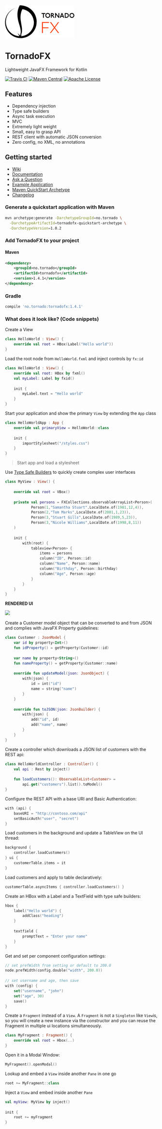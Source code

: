![TornadoFX Logo](graphics/tornado-fx-logo.png?raw=true "TornadoFX")
# TornadoFX

Lightweight JavaFX Framework for Kotlin

[![Travis CI](https://travis-ci.org/edvin/tornadofx.svg)](https://travis-ci.org/edvin/tornadofx)
[![Maven Central](https://maven-badges.herokuapp.com/maven-central/no.tornado/tornadofx/badge.svg)](https://search.maven.org/#search|ga|1|no.tornado.tornadofx)
[![Apache License](https://img.shields.io/badge/license-Apache%20License%202.0-blue.svg)](http://www.apache.org/licenses/LICENSE-2.0)

## Features

- Dependency injection
- Type safe builders
- Async task execution
- MVC
- Extremely light weight
- Small, easy to grasp API
- REST client with automatic JSON conversion
- Zero config, no XML, no annotations

## Getting started

- [Wiki](https://github.com/edvin/tornadofx/wiki)
- [Documentation](https://github.com/edvin/tornadofx/wiki/Documentation) 
- [Ask a Question](http://stackoverflow.com/questions/ask?tags=tornadofx)
- [Example Application](https://github.com/edvin/tornadofx-samples) 
- [Maven QuickStart Archetype](https://github.com/edvin/tornadofx-quickstart-archetype) 
- [Changelog](CHANGELOG.md)

### Generate a quickstart application with Maven

```bash
mvn archetype:generate -DarchetypeGroupId=no.tornado \
  -DarchetypeArtifactId=tornadofx-quickstart-archetype \
  -DarchetypeVersion=1.0.2
```

### Add TornadoFX to your project

#### Maven

```xml
<dependency>
	<groupId>no.tornado</groupId>
	<artifactId>tornadofx</artifactId>
	<version>1.4.1</version>
</dependency>
```

### Gradle

```groovy
compile 'no.tornado:tornadofx:1.4.1'
```

### What does it look like? (Code snippets)

Create a View

```kotlin
class HelloWorld : View() {
	override val root = HBox(Label("Hello world")) 
}
```
    
Load the root node from `HelloWorld.fxml` and inject controls by `fx:id`
  
```kotlin
class HelloWorld : View() {
	override val root: HBox by fxml()
	val myLabel: Label by fxid()
	
	init {
		myLabel.text = "Hello world"
	}
}
```

Start your application and show the primary `View` by extending the `App` class
    
```kotlin
class HelloWorldApp : App {
	override val primaryView = HelloWorld::class

	init {
		importStylesheet("/styles.css")
	}
}
```
> Start app and load a stylesheet

Use [Type Safe Builders](https://github.com/edvin/tornadofx/wiki/Type-Safe-Builders) to quickly create complex user interfaces

```kotlin
class MyView : View() {

    override val root = VBox()

    private val persons = FXCollections.observableArrayList<Person>(
            Person(1,"Samantha Stuart",LocalDate.of(1981,12,4)),
            Person(2,"Tom Marks",LocalDate.of(2001,1,23)),
            Person(3,"Stuart Gills",LocalDate.of(1989,5,23)),
            Person(3,"Nicole Williams",LocalDate.of(1998,8,11))
    )

    init {
        with(root) {
            tableview<Person> {
                items = persons
                column("ID", Person::id)
                column("Name", Person::name)
                column("Birthday", Person::birthday)
                column("Age", Person::age)
            }
        }
    }
}
```

**RENDERED UI**

![](https://i.imgur.com/AGMCP8S.png)

Create a Customer model object that can be converted to and from JSON and complies with JavaFX Property guidelines:
    
```kotlin
class Customer : JsonModel {
    var id by property<Int>()
    fun idProperty() = getProperty(Customer::id)

    var name by property<String>()
    fun nameProperty() = getProperty(Customer::name)

    override fun updateModel(json: JsonObject) {
        with(json) {
            id = int("id")
            name = string("name")
        }
    }

    override fun toJSON(json: JsonBuilder) {
        with(json) {
            add("id", id)
            add("name", name)
        }
    }
}
```
    
Create a controller which downloads a JSON list of customers with the REST api:

```kotlin
class HelloWorldController : Controller() {
	val api : Rest by inject()
	
	fun loadCustomers(): ObservableList<Customer> = 
		api.get("customers").list().toModel() 
}
```
	
Configure the REST API with a base URI and Basic Authentication:
	
```kotlin
with (api) {
    baseURI = "http://contoso.com/api"
    setBasicAuth("user", "secret")
}
```
	
Load customers in the background and update a TableView on the UI thread:

```kotlin
background {
	controller.loadCustomers()
} ui {
	customerTable.items = it
}
```

Load customers and apply to table declaratively:

```kotlin
customerTable.asyncItems { controller.loadCustomers() }
```

Create an HBox with a Label and a TextField with type safe builders:

```kotlin
hbox {
	label("Hello world") {
		addClass("heading")
	}
	
	textfield {
		promptText = "Enter your name"
	}
}
```
	
Get and set per component configuration settings:
	
```kotlin
// set prefWidth from setting or default to 200.0
node.prefWidth(config.double("width", 200.0))

// set username and age, then save
with (config) {
	set("username", "john")
	set("age", 30)
	save()
}
```
	
Create a `Fragment` instead of a `View`. A `Fragment` is not a `Singleton` like `View`is, so you will
create a new instance via the constructor and you can reuse the Fragment in multiple ui locations simultaneously.
 	
```kotlin
class MyFragment : Fragment() {
	override val root = Hbox(..)
}
```
 	
Open it in a Modal Window:
 		 	 	
```kotlin
MyFragment().openModal()
``` 
	 	
Lookup and embed a `View` inside another `Pane` in one go
  	 	
```kotlin
root += MyFragment::class
```

Inject a `View` and embed inside another `Pane`
  	 
```kotlin
val myView: MyView by inject()
 
init {
	root += myFragment
}
```